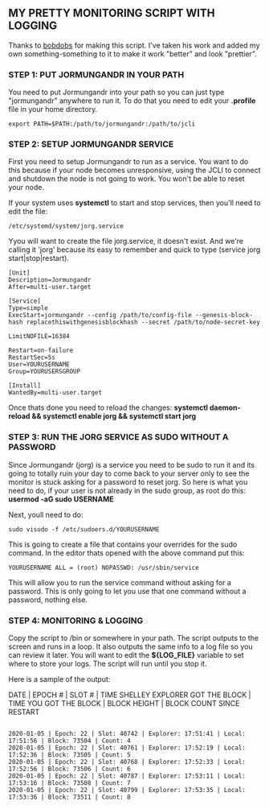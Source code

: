 ## MY PRETTY MONITORING SCRIPT WITH LOGGING

Thanks to [bobdobs](https://github.com/bobdobs/cardano-scripts) for making this script. I've taken his work and added my own something-something to it to make it work "better" and look "prettier".

### STEP 1: PUT JORMUNGANDR IN YOUR PATH

You need to put Jormungandr into your path so you can just type "jormungandr" anywhere to run it. To do that you need to edit your **.profile** file in your home directory.

`export PATH=$PATH:/path/to/jormungandr:/path/to/jcli`

### STEP 2: SETUP JORMUNGANDR SERVICE

First you need to setup Jormungandr to run as a service. You want to do this because if your node becomes unresponsive, using the JCLI to connect and shutdown the node is not going to work. You won't be able to reset your node.

If your system uses **systemctl** to start and stop services, then you'll need to edit the file: 

```/etc/systemd/system/jorg.service``` 

Yyou will want to create the file jorg.service, it doesn't exist. And we're calling it 'jorg' because its easy to remember and quick to type (service jorg start|stop|restart).

```
[Unit]
Description=Jormungandr
After=multi-user.target

[Service]
Type=simple
ExecStart=jormungandr --config /path/to/config-file --genesis-block-hash replacethiswithgenesisblockhash --secret /path/to/node-secret-key

LimitNOFILE=16384

Restart=on-failure
RestartSec=5s
User=YOURUSERNAME
Group=YOURUSERSGROUP

[Install]
WantedBy=multi-user.target
```

Once thats done you need to reload the changes: **systemctl daemon-reload && systemctl enable jorg && systemctl start jorg**

### STEP 3: RUN THE JORG SERVICE AS SUDO WITHOUT A PASSWORD

Since Jormungandr (jorg) is a service you need to be sudo to run it and its going to totally ruin your day to come back to your server only to see the monitor is stuck asking for a password to reset jorg. So here is what you need to do, if your user is not already in the sudo group, as root do this: **usermod -aG sudo USERNAME**

Next, youll need to do: 

```sudo visudo -f /etc/sudoers.d/YOURUSERNAME```

This is going to create a file that contains your overrides for the sudo command. In the editor thats opened with the above command put this: 

```YOURUSERNAME ALL = (root) NOPASSWD: /usr/sbin/service```

This will allow you to run the service command without asking for a password. This is only going to let you use that one command without a password, nothing else. 

### STEP 4: MONITORING & LOGGING

Copy the script to /bin or somewhere in your path. The script outputs to the screen and runs in a loop. It also outputs the same info to a log file so you can review it later. You will want to edit the **${LOG_FILE}** variable to set where to store your logs. The script will run until you stop it.

Here is a sample of the output: 

DATE | EPOCH # | SLOT # | TIME SHELLEY EXPLORER GOT THE BLOCK | TIME YOU GOT THE BLOCK | BLOCK HEIGHT | BLOCK COUNT SINCE RESTART

```

2020-01-05 | Epoch: 22 | Slot: 40742 | Explorer: 17:51:41 | Local: 17:51:56 | Block: 73504 | Count: 4
2020-01-05 | Epoch: 22 | Slot: 40761 | Explorer: 17:52:19 | Local: 17:52:36 | Block: 73505 | Count: 5
2020-01-05 | Epoch: 22 | Slot: 40768 | Explorer: 17:52:33 | Local: 17:52:56 | Block: 73506 | Count: 6
2020-01-05 | Epoch: 22 | Slot: 40787 | Explorer: 17:53:11 | Local: 17:53:16 | Block: 73508 | Count: 7
2020-01-05 | Epoch: 22 | Slot: 40799 | Explorer: 17:53:35 | Local: 17:53:36 | Block: 73511 | Count: 8

```
